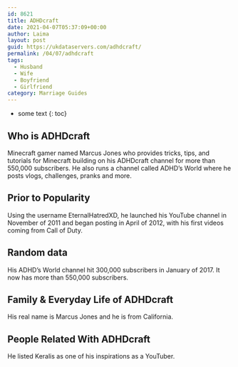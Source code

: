```yaml
---
id: 8621
title: ADHDcraft
date: 2021-04-07T05:37:09+00:00
author: Laima
layout: post
guid: https://ukdataservers.com/adhdcraft/
permalink: /04/07/adhdcraft
tags:
  - Husband
  - Wife
  - Boyfriend
  - Girlfriend
category: Marriage Guides
---
```


* some text
{: toc}


## Who is ADHDcraft
                  
                  
                  
Minecraft gamer named Marcus Jones who provides tricks, tips, and tutorials for Minecraft building on his ADHDcraft channel for more than 550,000 subscribers. He also runs a channel called ADHD&#8217;s World where he posts vlogs, challenges, pranks and more.
                  
              
            
              
            
                
                
                
## Prior to Popularity
                  
                  
                  
Using the username EternalHatredXD, he launched his YouTube channel in November of 2011 and began posting in April of 2012, with his first videos coming from Call of Duty.
                  
              
            
              
            
                
                
                
## Random data
                  
                  
                  
His ADHD&#8217;s World channel hit 300,000 subscribers in January of 2017. It now has more than 550,000 subscribers.
                  
              
            
              
            
                
                
                
## Family & Everyday Life of ADHDcraft
                  
                  
                  
His real name is Marcus Jones and he is from California.
                  
              
            
              
            
                
                
                
## People Related With ADHDcraft
                  
                  
                  
He listed Keralis as one of his inspirations as a YouTuber.
                  
              
            
              
            
                
              
            
              
              
            
            
              
            
          
          
          